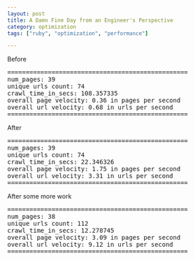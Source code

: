 ```yaml
---
layout: post
title: A Damn Fine Day from an Engineer's Perspective
category: optimization
tags: ["ruby", "optimization", "performance"]

---
```

Before
<pre>
=================================================
num_pages: 39
unique urls count: 74
crawl_time_in_secs: 108.357335
overall page velocity: 0.36 in pages per second
overall url velocity: 0.68 in urls per second
=================================================
</pre>

After
<pre>
=================================================
num_pages: 39
unique urls count: 74
crawl_time_in_secs: 22.346326
overall page velocity: 1.75 in pages per second
overall url velocity: 3.31 in urls per second
=================================================
</pre>

After some more work
<pre>
=================================================
num_pages: 38
unique urls count: 112
crawl_time_in_secs: 12.278745
overall page velocity: 3.09 in pages per second
overall url velocity: 9.12 in urls per second
=================================================
</pre>